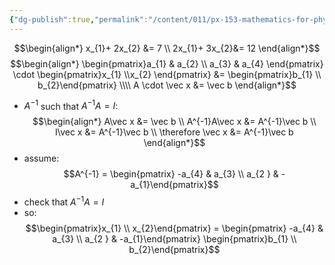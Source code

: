 ```yaml
---
{"dg-publish":true,"permalink":"/content/011/px-153-mathematics-for-physicists/term-2/px-153-k-linear-algebra/px-153-k3-solving-simultaneous-equations/","created":"2024-10-01T18:27:09.413+01:00","updated":"2024-11-26T19:40:02.197+00:00"}
---
```


$$\begin{align*}
	x_{1}+ 2x_{2} &= 7 \\
	2x_{1}+ 3x_{2}&= 12 
\end{align*}$$
$$\begin{align*}
	\begin{pmatrix}a_{1} & a_{2} \\ a_{3} & a_{4} \end{pmatrix} \cdot \begin{pmatrix}x_{1} \\x_{2} \end{pmatrix} &= \begin{pmatrix}b_{1} \\ b_{2}\end{pmatrix} \\\\
	A \cdot \vec x &= \vec b
\end{align*}$$
- $A^{-1}$ such that $A^{-1}A = I:$ 
$$\begin{align*}
		A\vec x &= \vec b \\
		A^{-1}A\vec x &= A^{-1}\vec b \\
		I\vec x &= A^{-1}\vec b \\
		\therefore \vec x &= A^{-1}\vec b
	\end{align*}$$
- assume: 
$$A^{-1} = \begin{pmatrix} -a_{4} & a_{3} \\ a_{2 } & -a_{1}\end{pmatrix}$$
- check that $A^{-1}A = I$
- so: 
$$\begin{pmatrix}x_{1} \\ x_{2}\end{pmatrix} = \begin{pmatrix} -a_{4} & a_{3} \\ a_{2 } & -a_{1}\end{pmatrix} \begin{pmatrix}b_{1} \\ b_{2}\end{pmatrix}$$
